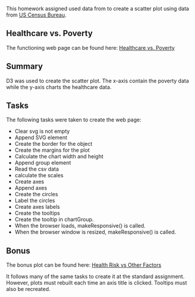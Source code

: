 This homework assigned used data from to create a scatter plot using data from [US Census Bureau](https://data.census.gov/cedsci/).

## Healthcare vs. Poverty
The functioning web page can be found here: [Healthcare vs. Poverty](https://kaicee2010.github.io/D3-Challenge/D3_data_journalism/index.html)

## Summary
D3 was used to create the scatter plot.  The x-axis contain the poverty data while the y-axis charts the healthcare data.


## Tasks
The following tasks were taken to create the web page:
- Clear svg is not empty
- Append SVG element
- Create the border for the object
- Create the margins for the plot
- Calculate the chart width and height
- Append group element
- Read the csv data
- calculate the scales
- Create axes
- Append axes
- Create the circles
- Label the circles
- Create axes labels
- Create the tooltips
- Create the tooltip in chartGroup.
- When the browser loads, makeResponsive() is called.
- When the browser window is resized, makeResponsive() is called.


## Bonus
The bonus plot can be found here: [Health Risk vs Other Factors](https://kaicee2010.github.io/D3-Challenge/D3_data_journalism_bonus/index.html)

It follows many of the same tasks to create it at the standard assignment.  However, plots must rebuilt each time an axis title is clicked.  Tooltips must also be recreated. 
